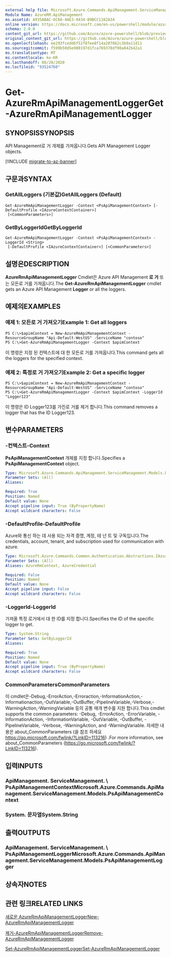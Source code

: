 ```yaml
---
external help file: Microsoft.Azure.Commands.ApiManagement.ServiceManagement.dll-Help.xml
Module Name: AzureRM.ApiManagement
ms.assetid: A935ABAC-6C60-4AE3-9434-B9BCC1182A34
online version: https://docs.microsoft.com/en-us/powershell/module/azurerm.apimanagement/get-azurermapimanagementlogger
schema: 2.0.0
content_git_url: https://github.com/Azure/azure-powershell/blob/preview/src/ResourceManager/ApiManagement/Commands.ApiManagement/help/Get-AzureRmApiManagementLogger.md
original_content_git_url: https://github.com/Azure/azure-powershell/blob/preview/src/ResourceManager/ApiManagement/Commands.ApiManagement/help/Get-AzureRmApiManagementLogger.md
ms.openlocfilehash: ee293fcedd6f52f8fee8f14a207862c3b9a11d11
ms.sourcegitcommit: f599b50d5e980197d1fca769378df90a842b42a1
ms.translationtype: MT
ms.contentlocale: ko-KR
ms.lasthandoff: 08/20/2020
ms.locfileid: "93524760"
---
```

# <span data-ttu-id="e578c-101">Get-AzureRmApiManagementLogger</span><span class="sxs-lookup"><span data-stu-id="e578c-101">Get-AzureRmApiManagementLogger</span></span>

## <span data-ttu-id="e578c-102">SYNOPSIS</span><span class="sxs-lookup"><span data-stu-id="e578c-102">SYNOPSIS</span></span>
<span data-ttu-id="e578c-103">API Management로 거 개체를 가져옵니다.</span><span class="sxs-lookup"><span data-stu-id="e578c-103">Gets API Management Logger objects.</span></span>

[!INCLUDE [migrate-to-az-banner](../../includes/migrate-to-az-banner.md)]

## <span data-ttu-id="e578c-104">구문과</span><span class="sxs-lookup"><span data-stu-id="e578c-104">SYNTAX</span></span>

### <span data-ttu-id="e578c-105">GetAllLoggers (기본값)</span><span class="sxs-lookup"><span data-stu-id="e578c-105">GetAllLoggers (Default)</span></span>
```
Get-AzureRmApiManagementLogger -Context <PsApiManagementContext> [-DefaultProfile <IAzureContextContainer>]
 [<CommonParameters>]
```

### <span data-ttu-id="e578c-106">GetByLoggerId</span><span class="sxs-lookup"><span data-stu-id="e578c-106">GetByLoggerId</span></span>
```
Get-AzureRmApiManagementLogger -Context <PsApiManagementContext> -LoggerId <String>
 [-DefaultProfile <IAzureContextContainer>] [<CommonParameters>]
```

## <span data-ttu-id="e578c-107">설명은</span><span class="sxs-lookup"><span data-stu-id="e578c-107">DESCRIPTION</span></span>
<span data-ttu-id="e578c-108">**AzureRmApiManagementLogger** Cmdlet은 Azure API Management **로 거** 또는 모든로 거를 가져옵니다.</span><span class="sxs-lookup"><span data-stu-id="e578c-108">The **Get-AzureRmApiManagementLogger** cmdlet gets an Azure API Management **Logger** or all the loggers.</span></span>

## <span data-ttu-id="e578c-109">예제의</span><span class="sxs-lookup"><span data-stu-id="e578c-109">EXAMPLES</span></span>

### <span data-ttu-id="e578c-110">예제 1: 모든로 거 가져오기</span><span class="sxs-lookup"><span data-stu-id="e578c-110">Example 1: Get all loggers</span></span>
```
PS C:\>$apimContext = New-AzureRmApiManagementContext -ResourceGroupName "Api-Default-WestUS" -ServiceName "contoso"
PS C:\>Get-AzureRmApiManagementLogger -Context $apimContext
```

<span data-ttu-id="e578c-111">이 명령은 지정 된 컨텍스트에 대 한 모든로 거를 가져옵니다.</span><span class="sxs-lookup"><span data-stu-id="e578c-111">This command gets all the loggers for the specified context.</span></span>

### <span data-ttu-id="e578c-112">예제 2: 특정로 거 가져오기</span><span class="sxs-lookup"><span data-stu-id="e578c-112">Example 2: Get a specific logger</span></span>
```
PS C:\>$apimContext = New-AzureRmApiManagementContext -ResourceGroupName "Api-Default-WestUS" -ServiceName "contoso"
PS C:\>Get-AzureRmApiManagementLogger -Context $apimContext -LoggerId "Logger123"
```

<span data-ttu-id="e578c-113">이 명령은 ID Logger123를 가진로 거를 제거 합니다.</span><span class="sxs-lookup"><span data-stu-id="e578c-113">This command removes a logger that has the ID Logger123.</span></span>

## <span data-ttu-id="e578c-114">변수</span><span class="sxs-lookup"><span data-stu-id="e578c-114">PARAMETERS</span></span>

### <span data-ttu-id="e578c-115">-컨텍스트</span><span class="sxs-lookup"><span data-stu-id="e578c-115">-Context</span></span>
<span data-ttu-id="e578c-116">**PsApiManagementContext** 개체를 지정 합니다.</span><span class="sxs-lookup"><span data-stu-id="e578c-116">Specifies a **PsApiManagementContext** object.</span></span>

```yaml
Type: Microsoft.Azure.Commands.ApiManagement.ServiceManagement.Models.PsApiManagementContext
Parameter Sets: (All)
Aliases:

Required: True
Position: Named
Default value: None
Accept pipeline input: True (ByPropertyName)
Accept wildcard characters: False
```

### <span data-ttu-id="e578c-117">-DefaultProfile</span><span class="sxs-lookup"><span data-stu-id="e578c-117">-DefaultProfile</span></span>
<span data-ttu-id="e578c-118">Azure와 통신 하는 데 사용 되는 자격 증명, 계정, 테 넌 트 및 구독입니다.</span><span class="sxs-lookup"><span data-stu-id="e578c-118">The credentials, account, tenant, and subscription used for communication with azure.</span></span>

```yaml
Type: Microsoft.Azure.Commands.Common.Authentication.Abstractions.IAzureContextContainer
Parameter Sets: (All)
Aliases: AzureRmContext, AzureCredential

Required: False
Position: Named
Default value: None
Accept pipeline input: False
Accept wildcard characters: False
```

### <span data-ttu-id="e578c-119">-LoggerId</span><span class="sxs-lookup"><span data-stu-id="e578c-119">-LoggerId</span></span>
<span data-ttu-id="e578c-120">가져올 특정 로거에서 대 한 ID를 지정 합니다.</span><span class="sxs-lookup"><span data-stu-id="e578c-120">Specifies the ID of the specific logger to get.</span></span>

```yaml
Type: System.String
Parameter Sets: GetByLoggerId
Aliases:

Required: True
Position: Named
Default value: None
Accept pipeline input: True (ByPropertyName)
Accept wildcard characters: False
```

### <span data-ttu-id="e578c-121">CommonParameters</span><span class="sxs-lookup"><span data-stu-id="e578c-121">CommonParameters</span></span>
<span data-ttu-id="e578c-122">이 cmdlet은-Debug,-ErrorAction,-Erroraction,-InformationAction,-Informationaction,-OutVariable,-OutBuffer,-PipelineVariable,-Verbose,-WarningAction,-WarningVariable 등의 공통 매개 변수를 지원 합니다.</span><span class="sxs-lookup"><span data-stu-id="e578c-122">This cmdlet supports the common parameters: -Debug, -ErrorAction, -ErrorVariable, -InformationAction, -InformationVariable, -OutVariable, -OutBuffer, -PipelineVariable, -Verbose, -WarningAction, and -WarningVariable.</span></span> <span data-ttu-id="e578c-123">자세한 내용은 about_CommonParameters (을 참조 하세요 https://go.microsoft.com/fwlink/?LinkID=113216) .</span><span class="sxs-lookup"><span data-stu-id="e578c-123">For more information, see about_CommonParameters (https://go.microsoft.com/fwlink/?LinkID=113216).</span></span>

## <span data-ttu-id="e578c-124">입력</span><span class="sxs-lookup"><span data-stu-id="e578c-124">INPUTS</span></span>

### <span data-ttu-id="e578c-125">ApiManagement. ServiceManagement. \ PsApiManagementContext</span><span class="sxs-lookup"><span data-stu-id="e578c-125">Microsoft.Azure.Commands.ApiManagement.ServiceManagement.Models.PsApiManagementContext</span></span>

### <span data-ttu-id="e578c-126">System. 문자열</span><span class="sxs-lookup"><span data-stu-id="e578c-126">System.String</span></span>

## <span data-ttu-id="e578c-127">출력</span><span class="sxs-lookup"><span data-stu-id="e578c-127">OUTPUTS</span></span>

### <span data-ttu-id="e578c-128">ApiManagement. ServiceManagement. \ PsApiManagementLogger</span><span class="sxs-lookup"><span data-stu-id="e578c-128">Microsoft.Azure.Commands.ApiManagement.ServiceManagement.Models.PsApiManagementLogger</span></span>

## <span data-ttu-id="e578c-129">상속자</span><span class="sxs-lookup"><span data-stu-id="e578c-129">NOTES</span></span>

## <span data-ttu-id="e578c-130">관련 링크</span><span class="sxs-lookup"><span data-stu-id="e578c-130">RELATED LINKS</span></span>

[<span data-ttu-id="e578c-131">새로운 AzureRmApiManagementLogger</span><span class="sxs-lookup"><span data-stu-id="e578c-131">New-AzureRmApiManagementLogger</span></span>](./New-AzureRmApiManagementLogger.md)

[<span data-ttu-id="e578c-132">제거-AzureRmApiManagementLogger</span><span class="sxs-lookup"><span data-stu-id="e578c-132">Remove-AzureRmApiManagementLogger</span></span>](./Remove-AzureRmApiManagementLogger.md)

[<span data-ttu-id="e578c-133">Set-AzureRmApiManagementLogger</span><span class="sxs-lookup"><span data-stu-id="e578c-133">Set-AzureRmApiManagementLogger</span></span>](./Set-AzureRmApiManagementLogger.md)


